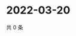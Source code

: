 # 2022-03-20

共 0 条

<!-- BEGIN WEIBO -->
<!-- 最后更新时间 Sun Mar 20 2022 22:14:14 GMT+0800 (China Standard Time) -->

<!-- END WEIBO -->

